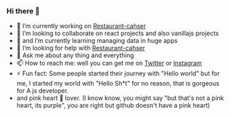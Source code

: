 ### Hi there 👋

<!--
**khaledYS/khaledYS** is a ✨ _special_ ✨ repository because its `README.md` (this file) appears on your GitHub profile.

Here are some ideas to get you started:

- 😄 Pronouns: ...
-->

- 🔭 I’m currently working on [Restaurant-cahser](https://github.com/khaledYS/restaurant-casher.git)
- 👯 I’m looking to collaborate on react projects and also vanillajs projects 
- 🌱 and I’m currently learning managing data in huge apps
- 🤔 I’m looking for help with [Restaurant-cahser](https://github.com/khaledYS/restaurant-casher.git)
- 💬 Ask me about any thing and everything
- 📫 How to reach me: well you can get me on [Twitter](https://twitter.com/notin481) or [Instagram](https://instagram.com/gkcl)
- ⚡ Fun fact: Some people started their journey with "Hello world" but for me, I started my world with "Hello Sh*t" for no reason, that is gorgeous for A js developer.
- and pink heart 💜 lover. (I know know, you might say "but that's not a pink heart, its purple", you are right but github doesn't have a pink heart)
